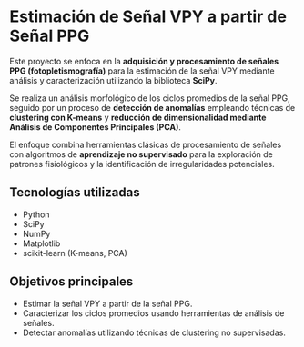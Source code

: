 # Estimación de Señal VPY a partir de Señal PPG

Este proyecto se enfoca en la **adquisición y procesamiento de señales PPG (fotopletismografía)** para la estimación de la señal VPY mediante análisis y caracterización utilizando la biblioteca **SciPy**.

Se realiza un análisis morfológico de los ciclos promedios de la señal PPG, seguido por un proceso de **detección de anomalías** empleando técnicas de **clustering con K-means** y **reducción de dimensionalidad mediante Análisis de Componentes Principales (PCA)**.

El enfoque combina herramientas clásicas de procesamiento de señales con algoritmos de **aprendizaje no supervisado** para la exploración de patrones fisiológicos y la identificación de irregularidades potenciales.

## Tecnologías utilizadas
- Python
- SciPy
- NumPy
- Matplotlib
- scikit-learn (K-means, PCA)

## Objetivos principales
- Estimar la señal VPY a partir de la señal PPG.
- Caracterizar los ciclos promedios usando herramientas de análisis de señales.
- Detectar anomalías utilizando técnicas de clustering no supervisadas.
